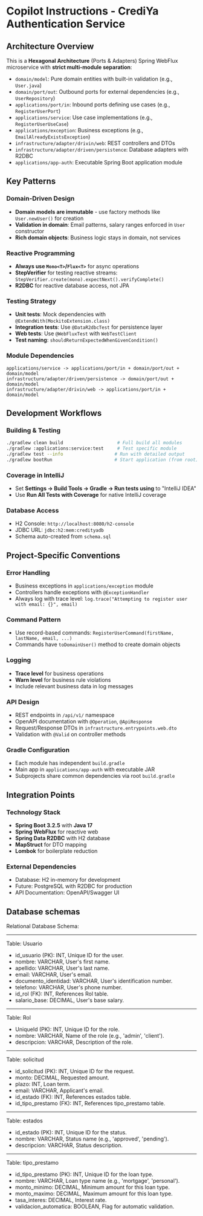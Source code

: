 # Copilot Instructions - CrediYa Authentication Service

## Architecture Overview

This is a **Hexagonal Architecture** (Ports & Adapters) Spring WebFlux microservice with **strict multi-module separation**:

- `domain/model`: Pure domain entities with built-in validation (e.g., `User.java`)
- `domain/port/out`: Outbound ports for external dependencies (e.g., `UserRepository`)
- `applications/port/in`: Inbound ports defining use cases (e.g., `RegisterUserPort`)
- `applications/service`: Use case implementations (e.g., `RegisterUserUseCase`)
- `applications/exception`: Business exceptions (e.g., `EmailAlreadyExistsException`)
- `infrastructure/adapter/drivin/web`: REST controllers and DTOs
- `infrastructure/adapter/driven/persistence`: Database adapters with R2DBC
- `applications/app-auth`: Executable Spring Boot application module

## Key Patterns

### Domain-Driven Design
- **Domain models are immutable** - use factory methods like `User.newUser()` for creation
- **Validation in domain**: Email patterns, salary ranges enforced in `User` constructor
- **Rich domain objects**: Business logic stays in domain, not services

### Reactive Programming
- **Always use `Mono<T>`/`Flux<T>`** for async operations
- **StepVerifier** for testing reactive streams: `StepVerifier.create(mono).expectNext().verifyComplete()`
- **R2DBC** for reactive database access, not JPA

### Testing Strategy
- **Unit tests**: Mock dependencies with `@ExtendWith(MockitoExtension.class)`
- **Integration tests**: Use `@DataR2dbcTest` for persistence layer
- **Web tests**: Use `@WebFluxTest` with `WebTestClient`
- **Test naming**: `shouldReturnExpectedWhenGivenCondition()`

### Module Dependencies
```
applications/service -> applications/port/in + domain/port/out + domain/model
infrastructure/adapter/driven/persistence -> domain/port/out + domain/model
infrastructure/adapter/drivin/web -> applications/port/in + domain/model
```

## Development Workflows

### Building & Testing
```bash
./gradlew clean build                    # Full build all modules
./gradlew :applications:service:test     # Test specific module
./gradlew test --info                   # Run with detailed output
./gradlew bootRun                       # Start application (from root)
```

### Coverage in IntelliJ
- Set **Settings → Build Tools → Gradle → Run tests using** to "IntelliJ IDEA"
- Use **Run All Tests with Coverage** for native IntelliJ coverage

### Database Access
- H2 Console: `http://localhost:8080/h2-console`
- JDBC URL: `jdbc:h2:mem:credityadb`
- Schema auto-created from `schema.sql`

## Project-Specific Conventions

### Error Handling
- Business exceptions in `applications/exception` module
- Controllers handle exceptions with `@ExceptionHandler`
- Always log with trace level: `log.trace("Attempting to register user with email: {}", email)`

### Command Pattern
- Use record-based commands: `RegisterUserCommand(firstName, lastName, email, ...)`
- Commands have `toDomainUser()` method to create domain objects

### Logging
- **Trace level** for business operations
- **Warn level** for business rule violations
- Include relevant business data in log messages

### API Design
- REST endpoints in `/api/v1/` namespace
- OpenAPI documentation with `@Operation`, `@ApiResponse`
- Request/Response DTOs in `infrastructure.entrypoints.web.dto`
- Validation with `@Valid` on controller methods

### Gradle Configuration
- Each module has independent `build.gradle`
- Main app in `applications/app-auth` with executable JAR
- Subprojects share common dependencies via root `build.gradle`

## Integration Points

### Technology Stack
- **Spring Boot 3.2.5** with **Java 17**
- **Spring WebFlux** for reactive web
- **Spring Data R2DBC** with H2 database
- **MapStruct** for DTO mapping
- **Lombok** for boilerplate reduction

### External Dependencies
- Database: H2 in-memory for development
- Future: PostgreSQL with R2DBC for production
- API Documentation: OpenAPI/Swagger UI

## Database schemas

Relational Database Schema:

---

Table: Usuario
- id_usuario (PK): INT, Unique ID for the user.
- nombre: VARCHAR, User's first name.
- apellido: VARCHAR, User's last name.
- email: VARCHAR, User's email.
- documento_identidad: VARCHAR, User's identification number.
- telefono: VARCHAR, User's phone number.
- id_rol (FK): INT, References Rol table.
- salario_base: DECIMAL, User's base salary.

---

Table: Rol
- UniqueId (PK): INT, Unique ID for the role.
- nombre: VARCHAR, Name of the role (e.g., 'admin', 'client').
- descripcion: VARCHAR, Description of the role.

---

Table: solicitud
- id_solicitud (PK): INT, Unique ID for the request.
- monto: DECIMAL, Requested amount.
- plazo: INT, Loan term.
- email: VARCHAR, Applicant's email.
- id_estado (FK): INT, References estados table.
- id_tipo_prestamo (FK): INT, References tipo_prestamo table.

---

Table: estados
- id_estado (PK): INT, Unique ID for the status.
- nombre: VARCHAR, Status name (e.g., 'approved', 'pending').
- descripcion: VARCHAR, Status description.

---

Table: tipo_prestamo
- id_tipo_prestamo (PK): INT, Unique ID for the loan type.
- nombre: VARCHAR, Loan type name (e.g., 'mortgage', 'personal').
- monto_minimo: DECIMAL, Minimum amount for this loan type.
- monto_maximo: DECIMAL, Maximum amount for this loan type.
- tasa_interes: DECIMAL, Interest rate.
- validacion_automatica: BOOLEAN, Flag for automatic validation.
